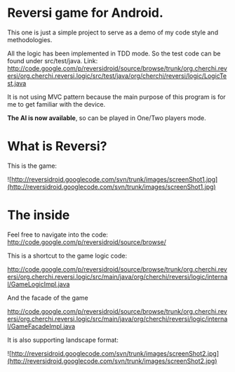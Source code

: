 # Reversi game for Android. #

This one is just a simple project to serve as a demo of my code style and methodologies.


All the logic has been implemented in TDD mode. So the test code can be found under src/test/java. Link: http://code.google.com/p/reversidroid/source/browse/trunk/org.cherchi.reversi/org.cherchi.reversi.logic/src/test/java/org/cherchi/reversi/logic/LogicTest.java

It is not using MVC pattern because the main purpose of this program is for me to get familiar with the device.

**The AI is now available**, so can be played in One/Two players mode.


# What is Reversi? #

This is the game:

![http://reversidroid.googlecode.com/svn/trunk/images/screenShot1.jpg](http://reversidroid.googlecode.com/svn/trunk/images/screenShot1.jpg)

# The inside #

Feel free to navigate into the code:
http://code.google.com/p/reversidroid/source/browse/

This is a shortcut to the game logic code:

http://code.google.com/p/reversidroid/source/browse/trunk/org.cherchi.reversi/org.cherchi.reversi.logic/src/main/java/org/cherchi/reversi/logic/internal/GameLogicImpl.java

And the facade of the game

http://code.google.com/p/reversidroid/source/browse/trunk/org.cherchi.reversi/org.cherchi.reversi.logic/src/main/java/org/cherchi/reversi/logic/internal/GameFacadeImpl.java

It is also supporting landscape format:

![http://reversidroid.googlecode.com/svn/trunk/images/screenShot2.jpg](http://reversidroid.googlecode.com/svn/trunk/images/screenShot2.jpg)


